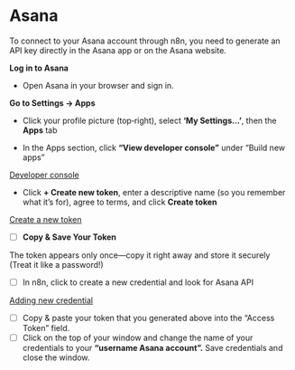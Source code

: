 # Asana

To connect to your Asana account through n8n, you need to generate an API key directly in the Asana app or on the Asana website.

**Log in to Asana**

- Open Asana in your browser and sign in.

**Go to Settings → Apps**

- Click your profile picture (top‑right), select **‘My Settings…’**, then the **Apps** tab

- In the Apps section, click **“View developer console”** under “Build new apps”

[Developer console](https://codahosted.io/docs/3PFXo2bENf/blobs/bl-u1FLy9vFcF/5a88dc7efd423ee26f02724498fb61f46d8c824e7befb26c835bb7d36ed2e7b19aa11adf8afc58ad5caef924c01624f9000a86da2bcc8a0e3a156816be5b6eae02f7df931d75ee209e2789b922783c600b9e28912b553ef9b00beaa8ce70d38ec8473dfd)

- Click **+ Create new token**, enter a descriptive name (so you remember what it’s for), agree to terms, and click **Create token**

[Create a new token](https://codahosted.io/docs/3PFXo2bENf/blobs/bl-oJgr9tnGcG/810f4ee6ff2608574f680088ba112628ef6507abef40b50935a261568e92805aad2a548ef77e53b337b3129935547b97b8b20f8650ad02e06e183a6c215ab888e6ee9e64bb35742c7bb238ea87b3d04fb91461295e0cd3ad7c63f59536e70168de82900a)

- [ ]  **Copy & Save Your Token**

The token appears only once—copy it right away and store it securely (Treat it like a password!)

- [ ]  In n8n, click to create a new credential and look for Asana API

[Adding new credential](https://codahosted.io/docs/3PFXo2bENf/blobs/bl-L2EmxmsI_A/42a1bbc83ea308cbfd0c6f957465819c8471931f08236d6903866c20722e6405ee41fb4327dbc98ca328b7bf369c91529093f6ffaedb17fbbf03dabc5ca99b798c1697ee6fd8d32f74a5042becc0bc7975f7bb425654bafb7fc23bc08c12c5fd5e5730bf)

- [ ]  Copy & paste your token that you generated above into the “Access Token” field.
- [ ]  Click on the top of your window and change the name of your credentials to your **“username Asana account”.** Save credentials and close the window.